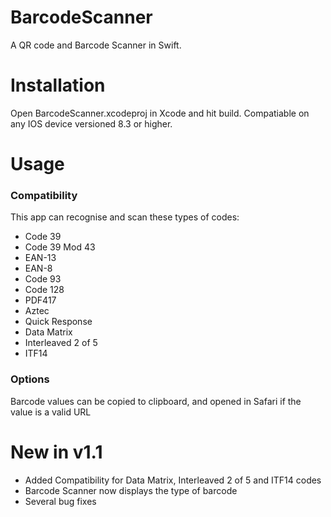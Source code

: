 # BarcodeScanner
A QR code and Barcode Scanner in Swift. 

# Installation
Open BarcodeScanner.xcodeproj in Xcode and hit build. Compatiable on any IOS device versioned 8.3 or higher.

# Usage
### Compatibility 
This app can recognise and scan these types of codes:
* Code 39 
* Code 39 Mod 43
* EAN-13
* EAN-8
* Code 93 
* Code 128
* PDF417
* Aztec
* Quick Response
* Data Matrix
* Interleaved 2 of 5
* ITF14

### Options
Barcode values can be copied to clipboard, and opened in Safari if the value is a valid URL

# New in v1.1
* Added Compatibility for Data Matrix, Interleaved 2 of 5 and ITF14 codes
* Barcode Scanner now displays the type of barcode
* Several bug fixes